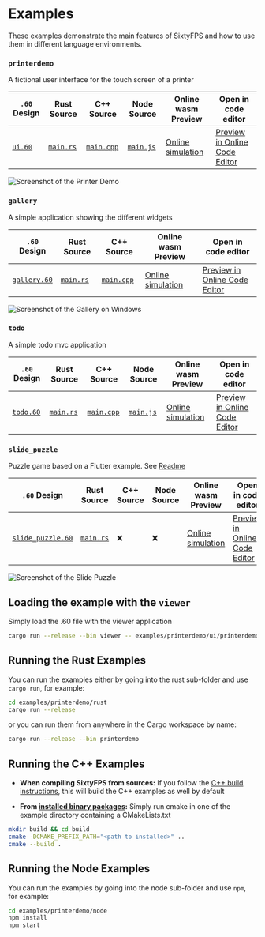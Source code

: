 # Examples

These examples demonstrate the main features of SixtyFPS and how to use them in different language environments.


### `printerdemo`

A fictional user interface for the touch screen of a printer

`.60` Design | Rust Source | C++ Source | Node Source | Online wasm Preview  | Open in code editor
--- | --- | --- | --- | --- | ---
[`ui.60`](./printerdemo/ui/printerdemo.60) | [`main.rs`](./printerdemo/rust/main.rs) | [`main.cpp`](./printerdemo/cpp/main.cpp) | [`main.js`](./printerdemo/node/main.js)| [Online simulation](https://sixtyfps.io/demos/printerdemo/) | [Preview in Online Code Editor](https://sixtyfps.io/editor?load_url=https://raw.githubusercontent.com/sixtyfpsui/sixtyfps/master/examples/printerdemo/ui/printerdemo.60)

![Screenshot of the Printer Demo](https://sixtyfps.io/resources/printerdemo_screenshot.png "Printer Demo")


### `gallery`

A simple application showing the different widgets

`.60` Design | Rust Source | C++ Source | Online wasm Preview  | Open in code editor
--- | --- | --- | --- | ---
[`gallery.60`](./gallery/gallery.60) | [`main.rs`](./gallery/main.rs) | [`main.cpp`](./gallery/main.cpp)| [Online simulation](https://sixtyfps.io/demos/gallery/) | [Preview in Online Code Editor](https://sixtyfps.io/editor?load_url=https://raw.githubusercontent.com/sixtyfpsui/sixtyfps/master/examples/gallery/gallery.60)

![Screenshot of the Gallery on Windows](https://sixtyfps.io/resources/gallery_win_screenshot.png "Gallery")

### `todo`

A simple todo mvc application

`.60` Design | Rust Source | C++ Source | Node Source | Online wasm Preview  | Open in code editor
--- | --- | --- | --- | --- | ---
[`todo.60`](./todo/ui/todo.60) | [`main.rs`](./todo/rust/main.rs) | [`main.cpp`](./todo/cpp/main.cpp) | [`main.js`](./todo/node/main.js) | [Online simulation](https://sixtyfps.io/demos/todo/) | [Preview in Online Code Editor](https://sixtyfps.io/editor?load_url=https://raw.githubusercontent.com/sixtyfpsui/sixtyfps/master/examples/todo/ui/todo.60)

### `slide_puzzle`

Puzzle game based on a Flutter example. See [Readme](./slide_puzzle)

`.60` Design | Rust Source | C++ Source | Node Source | Online wasm Preview  | Open in code editor
--- | --- | --- | --- | --- | ---
[`slide_puzzle.60`](./slide_puzzle/slide_puzzle.60) | [`main.rs`](./todo/rust/main.rs) | ❌ | ❌ | [Online simulation](https://sixtyfps.io/demos/slide_puzzle/) | [Preview in Online Code Editor](https://sixtyfps.io/editor?load_url=https://raw.githubusercontent.com/sixtyfpsui/sixtyfps/master/examples/slide_puzzle/slide_puzzle.60)

![Screenshot of the Slide Puzzle](https://sixtyfps.io/resources/puzzle_screenshot.png "Slide Puzzle")

## Loading the example with the `viewer`

Simply load the .60 file with the viewer application

```sh
cargo run --release --bin viewer -- examples/printerdemo/ui/printerdemo.60
```

## Running the Rust Examples

You can run the examples either by going into the rust sub-folder and use `cargo run`, for example:

```sh
cd examples/printerdemo/rust
cargo run --release
```

or you can run them from anywhere in the Cargo workspace by name:

```sh
cargo run --release --bin printerdemo
```

## Running the C++ Examples

 * **When compiling SixtyFPS from sources:** If you follow the [C++ build instructions](/docs/building.md#c-build), this will build the C++
examples as well by default

 * **From [installed binary packages](/api/sixtyfps-cpp/README.md#binary-packages):** Simply run cmake in one of the example directory containing a CMakeLists.txt

 ```sh
 mkdir build && cd build
 cmake -DCMAKE_PREFIX_PATH="<path to installed>" ..
 cmake --build .
 ```

## Running the Node Examples

You can run the examples by going into the node sub-folder and use `npm`, for example:

```sh
cd examples/printerdemo/node
npm install
npm start
```
